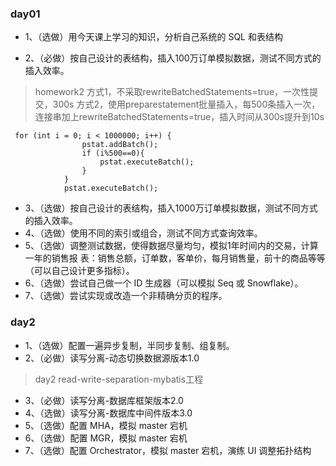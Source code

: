 ### day01
- 1、（选做）用今天课上学习的知识，分析自己系统的 SQL 和表结构

- 2、（必做）按自己设计的表结构，插入100万订单模拟数据，测试不同方式的插入效率。
> homework2
> 方式1，不采取rewriteBatchedStatements=true，一次性提交，300s
> 方式2，使用preparestatement批量插入，每500条插入一次，连接串加上rewriteBatchedStatements=true，插入时间从300s提升到10s

```
 for (int i = 0; i < 1000000; i++) {
                pstat.addBatch();
                if (i%500==0){
                    pstat.executeBatch();
                }
            }
            pstat.executeBatch();
```
- 3、（选做）按自己设计的表结构，插入1000万订单模拟数据，测试不同方式的插入效率。
- 4、（选做）使用不同的索引或组合，测试不同方式查询效率。
- 5、（选做）调整测试数据，使得数据尽量均匀，模拟1年时间内的交易，计算一年的销售报
表：销售总额，订单数，客单价，每月销售量，前十的商品等等（可以自己设计更多指标）。
- 6、（选做）尝试自己做一个 ID 生成器（可以模拟 Seq 或 Snowflake）。
- 7、（选做）尝试实现或改造一个非精确分页的程序。
### day2
- 1、（选做）配置一遍异步复制，半同步复制、组复制。
- 2、（必做）读写分离-动态切换数据源版本1.0
> day2 read-write-separation-mybatis工程  

- 3、（必做）读写分离-数据库框架版本2.0
- 4、（选做）读写分离-数据库中间件版本3.0
- 5、（选做）配置 MHA，模拟 master 宕机
- 6、（选做）配置 MGR，模拟 master 宕机
- 7、（选做）配置 Orchestrator，模拟 master 宕机，演练 UI 调整拓扑结构